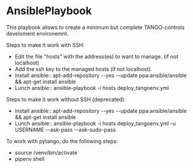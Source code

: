# AnsiblePlaybook
This playbook allows to create a minimum but complete TANGO-controls develoment environemnt.

Steps to make it work with SSH:
* Edit the file "hosts" with the address(es) to want to manage. (if not localhost)
* Add the ssh key to the managed hosts (if not localhost). 
* Install ansible::
    apt-add-repository --yes --update ppa:ansible/ansible && apt-get install ansible
* Lunch ansible:: 
    ansible-playbook -i hosts deploy_tangoenv.yml

Steps to make it work without SSH (deprecated):
* Install ansible::
    apt-add-repository --yes --update ppa:ansible/ansible && apt-get install ansible
* Lunch ansible:: 
        ansible-playbook -i hosts deploy_tangoenv.yml -u USERNAME --ask-pass --ask-sudo-pass

To work with pytango, do the following steps:
* source /venv/bin/activate
* pipenv shell
